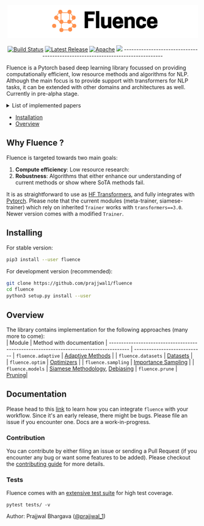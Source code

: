 <p align="center">
<img src="https://raw.githubusercontent.com/prajjwal1/fluence/master/docs/logo.png" width="500">
<br />
<br />
<a href="https://github.com/prajjwal1/fluence/actions"><img alt="Build Status" src="https://github.com/prajjwal1/fluence/workflows/build/badge.svg" /></a>
<a href="https://github.com/prajjwal1/fluence/releases"><img alt="Latest Release" src="https://img.shields.io/pypi/v/fluence"/></a>
<a href="https://github.com/prajjwal1/fluence/blob/master/LICENSE"><img alt="Apache" src="https://img.shields.io/github/license/prajjwal1/fluence" /></a>
<a href="https://codecov.io/gh/prajjwal1/fluence"><img src="https://codecov.io/gh/prajjwal1/fluence/branch/master/graph/badge.svg" /></a>
-------------------------------------------------------------------------------

Fluence is a Pytorch based deep learning library focussed on providing computationally efficient, low resource methods and algorithms for NLP. Although the main focus is to provide support with transformers for NLP tasks, it can be extended with other domains and architectures as well. Currently in pre-alpha stage.

<details>
<summary>List of implemented papers</summary>

#### Adaptive Methods
- [Adaptive Attention Span in Transformers (ACL 2019)](https://arxiv.org/abs/1905.07799)
- [Adaptively Sparse Transformers (EMNLP 2019)](https://arxiv.org/abs/1909.00015)
- [Reducing Transformer Depth on Demand with Structured Dropout (ICLR 2020)](https://arxiv.org/abs/1909.11556)

#### Debiasing
- [Learning Robust Representations by Projecting Superficial Statistics Out (ICLR 2019)](https://openreview.net/pdf?id=rJEjjoR9K7)
-------------------------------------------------------------------------------

</details>

- [Installation](#installing)
- [Overview](#overview)

## Why Fluence ?
Fluence is targeted towards two main goals: 
1. **Compute efficiency**: Low resource research:
2. **Robustness**: Algorithms that either enhance our understanding of current methods or show where SoTA methods fail.

It is as straightforward to use as [HF Transformers](https://github.com/huggingface/transformers), and fully integrates with [Pytorch](https://github.com/pytorch/pytorch). Please note that the current modules (meta-trainer, siamese-trainer) which rely on inherited `Trainer` works with `transformers==3.0`. Newer version comes with a modified `Trainer`.

## Installing
For stable version:
```bash
pip3 install --user fluence
```

For development version (recommended):
```bash
git clone https://github.com/prajjwal1/fluence
cd fluence
python3 setup.py install --user
```

## Overview
The library contains implementation for the following approaches (many more to come):   
|  Module            |  Method with documentation
| -------------------------------------------------------------------------------------- | ----------------------------
| `fluence.adaptive` | [Adaptive Methods](https://github.com/prajjwal1/fluence/wiki/Adaptive-Methods)         |
| `fluence.datasets` | [Datasets](https://github.com/prajjwal1/fluence/wiki/datasets)                         |      
| `fluence.optim`    | [Optimizers](https://github.com/prajjwal1/fluence/wiki/Optimizers)                     |
| `fluence.sampling` | [Importance Sampling](https://github.com/prajjwal1/fluence/wiki/Importance-sampling)   |
| `fluence.models`   | [Siamese Methodology](https://github.com/prajjwal1/fluence/wiki/Siamese-Transformers), [Debiasing](https://github.com/prajjwal1/fluence/wiki/Debiasing)
| `fluence.prune` | [Pruning](https://github.com/prajjwal1/fluence/wiki/Pruning)|

## Documentation 
Please head to this [link](https://github.com/prajjwal1/fluence/wiki) to learn how you can integrate `fluence` with your workflow. Since it's an early release, there might be bugs. Please file an issue if you encounter one. Docs are a work-in-progress.

### Contribution
You can contribute by either filing an issue or sending a Pull Request (if you encounter any bug or want some features to be added). Please checkout the [contributing guide](https://github.com/prajjwal1/fluence/blob/master/CONTRIBUTING.md) for more details.


### Tests

Fluence comes with an [extensive test suite](https://github.com/prajjwal1/fluence/tree/master/tests) for high test coverage.
```
pytest tests/ -v
```

Author: Prajjwal Bhargava ([@prajjwal_1](https://twitter.com/prajjwal_1))
